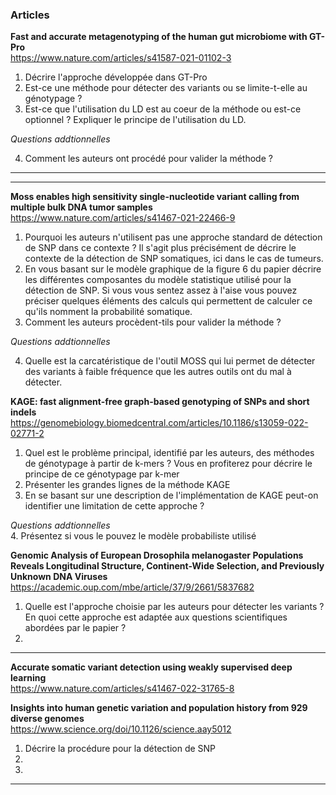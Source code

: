 ### Articles

**Fast and accurate metagenotyping of the human gut microbiome with GT-Pro**  
https://www.nature.com/articles/s41587-021-01102-3

1. Décrire l'approche développée dans GT-Pro  
2. Est-ce une méthode pour détecter des variants ou se limite-t-elle au génotypage ?  
3. Est-ce que l'utilisation du LD est au coeur de la méthode ou est-ce optionnel ? Expliquer le principe de l'utilisation du LD.  

*Questions addtionnelles*  

4. Comment les auteurs ont procédé pour valider la méthode ?

---

---
**Moss enables high sensitivity single-nucleotide variant calling from multiple bulk DNA tumor samples**  
https://www.nature.com/articles/s41467-021-22466-9

1. Pourquoi les auteurs n'utilisent pas une approche standard de détection de SNP dans ce contexte ? Il s'agit plus précisément de décrire le contexte de la détection de SNP somatiques, ici dans le cas de tumeurs.
2. En vous basant sur le modèle graphique de la figure 6 du papier décrire les différentes composantes du modèle statistique utilisé pour la détection de SNP. Si vous vous sentez assez à l'aise vous pouvez préciser quelques éléments des calculs qui permettent de calculer ce qu'ils nomment la probabilité somatique.
3. Comment les auteurs procèdent-tils pour valider la méthode ?

*Questions addtionnelles*  

4. Quelle est la carcatéristique de l'outil MOSS qui lui permet de détecter des variants à faible fréquence que les autres outils ont du mal à détecter.

**KAGE: fast alignment-free graph-based genotyping of SNPs and short indels**  
https://genomebiology.biomedcentral.com/articles/10.1186/s13059-022-02771-2

1. Quel est le problème principal, identifié par les auteurs, des méthodes de génotypage à partir de k-mers ? Vous en profiterez pour décrire le principe de ce génotypage par k-mer
2. Présenter les grandes lignes de la méthode KAGE
3. En se basant sur une description de l'implémentation de KAGE peut-on identifier une limitation de cette approche ?

*Questions addtionnelles*  
4. Présentez si vous le pouvez le modèle probabiliste utilisé

**Genomic Analysis of European Drosophila melanogaster Populations Reveals Longitudinal Structure, Continent-Wide Selection, and Previously Unknown DNA Viruses**  
https://academic.oup.com/mbe/article/37/9/2661/5837682

1. Quelle est l'approche choisie par les auteurs pour détecter les variants ? En quoi cette approche est adaptée aux questions scientifiques abordées par le papier ?
2. 

---

**Accurate somatic variant detection using weakly supervised deep learning**  
https://www.nature.com/articles/s41467-022-31765-8

**Insights into human genetic variation and population history from 929 diverse genomes**  
https://www.science.org/doi/10.1126/science.aay5012

1. Décrire la procédure pour la détection de SNP
2. 
3. 

---





